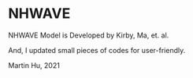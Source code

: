 # NHWAVE
NHWAVE Model is Developed by Kirby, Ma, et. al.

And, I updated small pieces of codes for user-friendly.


Martin Hu,
2021